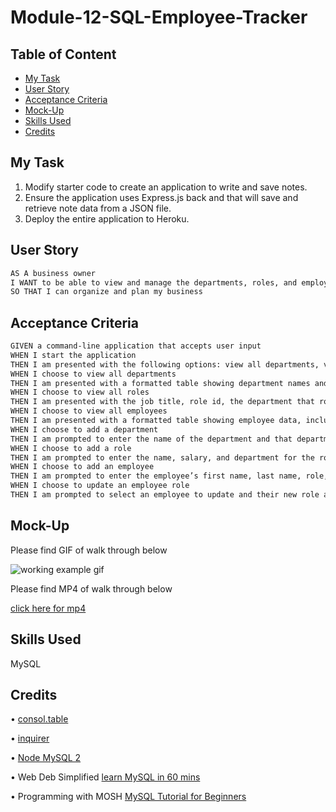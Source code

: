 # Module-12-SQL-Employee-Tracker

## Table of Content

- [My Task](#my-task)
- [User Story](#user-story)
- [Acceptance Criteria](#acceptance-criteria)
- [Mock-Up](#mock-up)
- [Skills Used](#skills-used)
- [Credits](#credits)

## My Task

1. Modify starter code to create an application to write and save notes.
2. Ensure the application uses Express.js back and that will save and retrieve note data from a JSON file.
3. Deploy the entire application to Heroku.

## User Story

```md
AS A business owner
I WANT to be able to view and manage the departments, roles, and employees in my company
SO THAT I can organize and plan my business
```

## Acceptance Criteria

```md
GIVEN a command-line application that accepts user input
WHEN I start the application
THEN I am presented with the following options: view all departments, view all roles, view all employees, add a department, add a role, add an employee, and update an employee role
WHEN I choose to view all departments
THEN I am presented with a formatted table showing department names and department ids
WHEN I choose to view all roles
THEN I am presented with the job title, role id, the department that role belongs to, and the salary for that role
WHEN I choose to view all employees
THEN I am presented with a formatted table showing employee data, including employee ids, first names, last names, job titles, departments, salaries, and managers that the employees report to
WHEN I choose to add a department
THEN I am prompted to enter the name of the department and that department is added to the database
WHEN I choose to add a role
THEN I am prompted to enter the name, salary, and department for the role and that role is added to the database
WHEN I choose to add an employee
THEN I am prompted to enter the employee’s first name, last name, role, and manager, and that employee is added to the database
WHEN I choose to update an employee role
THEN I am prompted to select an employee to update and their new role and this information is updated in the database
```

## Mock-Up

Please find GIF of walk through below

![working example gif](./assets/working%20example.gif)

Please find MP4 of walk through below

[click here for mp4](https://drive.google.com/file/d/1JZMOLr526BT8kHrN0OcJo-6z5yrlYN5A/view)

## Skills Used

MySQL

## Credits

• [consol.table](https://www.npmjs.com/package/console.table)

• [inquirer](https://www.npmjs.com/package/inquirer/v/8.2.4)

• [Node MySQL 2](https://www.npmjs.com/package/mysql2)

• Web Deb Simplified [learn MySQL in 60 mins](https://www.youtube.com/watch?v=p3qvj9hO_Bo)

• Programming with MOSH [MySQL Tutorial for Beginners](https://www.youtube.com/watch?v=7S_tz1z_5bA)
